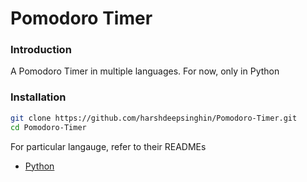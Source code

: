 # Pomodoro Timer

### Introduction
A Pomodoro Timer in multiple languages. For now, only in Python

### Installation

```bash
git clone https://github.com/harshdeepsinghin/Pomodoro-Timer.git
cd Pomodoro-Timer
```

For particular langauge, refer to their READMEs

- [Python](Python/README.md)
